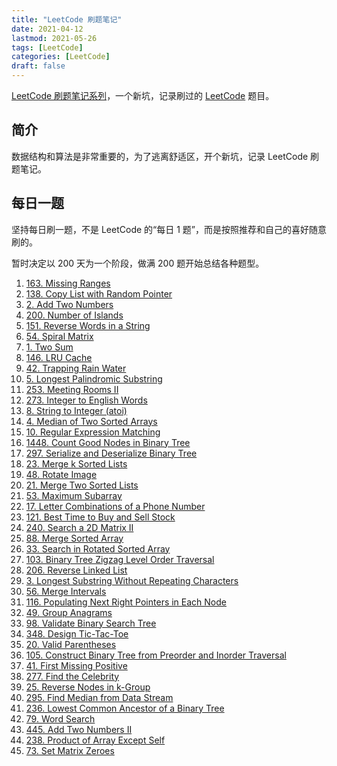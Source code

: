 ```yaml
---
title: "LeetCode 刷题笔记"
date: 2021-04-12
lastmod: 2021-05-26
tags: [LeetCode]
categories: [LeetCode]
draft: false
---
```


[LeetCode 刷题笔记系列](/posts/leetcode/leetcode)，一个新坑，记录刷过的 [LeetCode](https://leetcode-cn.com/) 题目。

<!--more-->

## 简介

数据结构和算法是非常重要的，为了逃离舒适区，开个新坑，记录 LeetCode 刷题笔记。

## 每日一题

坚持每日刷一题，不是 LeetCode 的“每日 1 题”，而是按照推荐和自己的喜好随意刷的。

暂时决定以 200 天为一个阶段，做满 200 题开始总结各种题型。

1. [163. Missing Ranges](/posts/leetcode/daily/163-missing-ranges)
2. [138. Copy List with Random Pointer](/posts/leetcode/daily/138-copy-list-with-random-pointer)
3. [2. Add Two Numbers](/posts/leetcode/daily/2-add-two-numbers)
4. [200. Number of Islands](/posts/leetcode/daily/200-number-of-islands)
5. [151. Reverse Words in a String](/posts/leetcode/daily/151-reverse-words-in-a-string)
6. [54. Spiral Matrix](/posts/leetcode/daily/54-spiral-matrix)
7. [1. Two Sum](/posts/leetcode/daily/1-two-sum)
8. [146. LRU Cache](/posts/leetcode/daily/146-lru-cache)
9. [42. Trapping Rain Water](/posts/leetcode/daily/42-trapping-rain-water)
10. [5. Longest Palindromic Substring](/posts/leetcode/daily/5-longest-palindromic-substring)
11. [253. Meeting Rooms II](/posts/leetcode/daily/253-meeting-rooms-ii)
12. [273. Integer to English Words](/posts/leetcode/daily/273-integer-to-english-words)
13. [8. String to Integer (atoi)](/posts/leetcode/daily/8-string-to-integer-atoi)
14. [4. Median of Two Sorted Arrays](/posts/leetcode/daily/4-median-of-two-sorted-arrays)
15. [10. Regular Expression Matching](/posts/leetcode/daily/10-regular-expression-matching)
16. [1448. Count Good Nodes in Binary Tree](/posts/leetcode/daily/1448-count-good-nodes-in-binary-tree)
17. [297. Serialize and Deserialize Binary Tree](/posts/leetcode/daily/297-serialize-and-deserialize-binary-tree)
18. [23. Merge k Sorted Lists](/posts/leetcode/daily/23-merge-k-sorted-lists)
19. [48. Rotate Image](/posts/leetcode/daily/48-rotate-image)
20. [21. Merge Two Sorted Lists](/posts/leetcode/daily/21-merge-two-sorted-lists)
21. [53. Maximum Subarray](/posts/leetcode/daily/53-maximum-subarray)
22. [17. Letter Combinations of a Phone Number](/posts/leetcode/daily/17-letter-combinations-of-a-phone-number)
23. [121. Best Time to Buy and Sell Stock](/posts/leetcode/daily/121-best-time-to-buy-and-sell-stock)
24. [240. Search a 2D Matrix II](/posts/leetcode/daily/240-search-a-2d-matrix-ii)
25. [88. Merge Sorted Array](/posts/leetcode/daily/88-merge-sorted-array)
26. [33. Search in Rotated Sorted Array](/posts/leetcode/daily/33-search-in-rotated-sorted-array)
27. [103. Binary Tree Zigzag Level Order Traversal](/posts/leetcode/daily/103-binary-tree-zigzag-level-order-traversal)
28. [206. Reverse Linked List](/posts/leetcode/daily/206-reverse-linked-list)
29. [3. Longest Substring Without Repeating Characters](/posts/leetcode/daily/3-longest-substring-without-repeating-characters)
30. [56. Merge Intervals](/posts/leetcode/daily/56-merge-intervals)
31. [116. Populating Next Right Pointers in Each Node](/posts/leetcode/daily/116-populating-next-right-pointers-in-each-node)
32. [49. Group Anagrams](/posts/leetcode/daily/49-group-anagrams)
33. [98. Validate Binary Search Tree](/posts/leetcode/daily/98-validate-binary-search-tree)
34. [348. Design Tic-Tac-Toe](/posts/leetcode/daily/348-design-tic-tac-toe)
35. [20. Valid Parentheses](/posts/leetcode/daily/20-valid-parentheses)
36. [105. Construct Binary Tree from Preorder and Inorder Traversal](/posts/leetcode/daily/105-construct-binary-tree-from-preorder-and-inorder-traversal)
37. [41. First Missing Positive](/posts/leetcode/daily/41-first-missing-positive)
38. [277. Find the Celebrity](/posts/leetcode/daily/277-find-the-celebrity)
39. [25. Reverse Nodes in k-Group](/posts/leetcode/daily/25-reverse-nodes-in-k-group)
40. [295. Find Median from Data Stream](/posts/leetcode/daily/295-find-median-from-data-stream)
41. [236. Lowest Common Ancestor of a Binary Tree](/posts/leetcode/daily/236-lowest-common-ancestor-of-a-binary-tree)
42. [79. Word Search](/posts/leetcode/daily/79-word-search)
43. [445. Add Two Numbers II](/posts/leetcode/daily/445-add-two-numbers-ii)
44. [238. Product of Array Except Self](/posts/leetcode/daily/238-product-of-array-except-self)
45. [73. Set Matrix Zeroes](/posts/leetcode/daily/73-set-matrix-zeroes)
